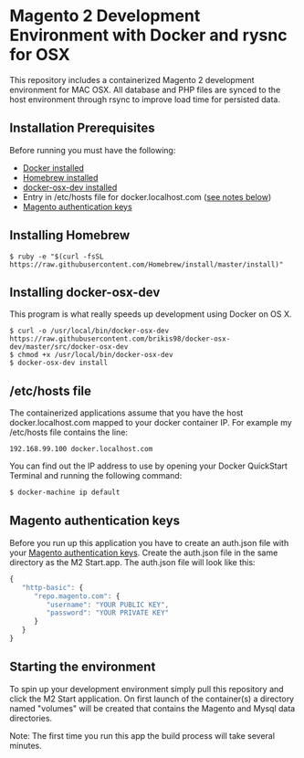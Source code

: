 # Magento 2 Development Environment with Docker and rysnc for OSX

This repository includes a containerized Magento 2 development environment for MAC OSX.  All database and PHP files are synced to the host environment through rsync to improve load time for persisted data.

## Installation Prerequisites

Before running you must have the following:

* [Docker installed](https://docs.docker.com/mac/step_one/)
* [Homebrew installed](#installing-homebrew)
* [docker-osx-dev installed](#installing-docker-osx-dev)
* Entry in /etc/hosts file for docker.localhost.com ([see notes below](#/etc/hosts-file))
* [Magento authentication keys](#magento-authentication-keys)

## Installing Homebrew

```
$ ruby -e "$(curl -fsSL https://raw.githubusercontent.com/Homebrew/install/master/install)"
```

## Installing docker-osx-dev

This program is what really speeds up development using Docker on OS X.  

```
$ curl -o /usr/local/bin/docker-osx-dev https://raw.githubusercontent.com/brikis98/docker-osx-dev/master/src/docker-osx-dev
$ chmod +x /usr/local/bin/docker-osx-dev
$ docker-osx-dev install
```

## /etc/hosts file

The containerized applications assume that you have the host docker.localhost.com mapped to your docker container IP.  For example my /etc/hosts file contains the line:

```
192.168.99.100 docker.localhost.com
```

You can find out the IP address to use by opening your Docker QuickStart Terminal and running the following command:

```bash
$ docker-machine ip default
```
 
## Magento authentication keys

Before you run up this application you have to create an auth.json file with your [Magento authentication keys](http://devdocs.magento.com/guides/v2.0/install-gde/prereq/connect-auth.html).  Create the auth.json file in the same directory as the M2 Start.app.  The auth.json file will look like this:

```javascript
{
   "http-basic": {
      "repo.magento.com": {
         "username": "YOUR PUBLIC KEY",
         "password": "YOUR PRIVATE KEY"
      }
   }
}
```

## Starting the environment

To spin up your development environment simply pull this repository and click the M2 Start application.  On first launch of the container(s) a directory named "volumes" will be created that contains the Magento and Mysql data directories. 

Note: The first time you run this app the build process will take several minutes.
